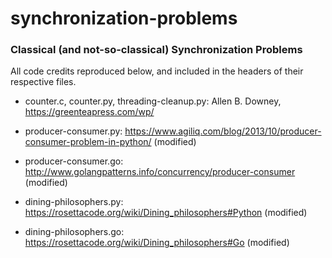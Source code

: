 # synchronization-problems
### Classical (and not-so-classical) Synchronization Problems

All code credits reproduced below, and included in the headers of their respective files.

- counter.c, counter.py, threading-cleanup.py: Allen B. Downey, https://greenteapress.com/wp/

- producer-consumer.py: https://www.agiliq.com/blog/2013/10/producer-consumer-problem-in-python/ (modified)
- producer-consumer.go: http://www.golangpatterns.info/concurrency/producer-consumer (modified)

- dining-philosophers.py: https://rosettacode.org/wiki/Dining_philosophers#Python (modified)
- dining-philosophers.go: https://rosettacode.org/wiki/Dining_philosophers#Go (modified)
